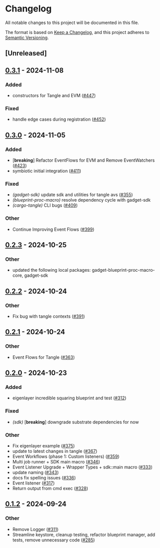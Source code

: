 # Changelog

All notable changes to this project will be documented in this file.

The format is based on [Keep a Changelog](https://keepachangelog.com/en/1.0.0/),
and this project adheres to [Semantic Versioning](https://semver.org/spec/v2.0.0.html).

## [Unreleased]

## [0.3.1](https://github.com/tangle-network/gadget/compare/gadget-blueprint-proc-macro-v0.3.0...gadget-blueprint-proc-macro-v0.3.1) - 2024-11-08

### Added

- constructors for Tangle and EVM ([#447](https://github.com/tangle-network/gadget/pull/447))

### Fixed

- handle edge cases during registration ([#452](https://github.com/tangle-network/gadget/pull/452))

## [0.3.0](https://github.com/tangle-network/gadget/compare/gadget-blueprint-proc-macro-v0.2.3...gadget-blueprint-proc-macro-v0.3.0) - 2024-11-05

### Added

- [**breaking**] Refactor EventFlows for EVM and Remove EventWatchers ([#423](https://github.com/tangle-network/gadget/pull/423))
- symbiotic initial integration ([#411](https://github.com/tangle-network/gadget/pull/411))

### Fixed

- *(gadget-sdk)* update sdk and utilities for tangle avs ([#355](https://github.com/tangle-network/gadget/pull/355))
- *(blueprint-proc-macro)* resolve dependency cycle with gadget-sdk
- *(cargo-tangle)* CLI bugs ([#409](https://github.com/tangle-network/gadget/pull/409))

### Other

- Continue Improving Event Flows ([#399](https://github.com/tangle-network/gadget/pull/399))

## [0.2.3](https://github.com/tangle-network/gadget/compare/gadget-blueprint-proc-macro-v0.2.2...gadget-blueprint-proc-macro-v0.2.3) - 2024-10-25

### Other

- updated the following local packages: gadget-blueprint-proc-macro-core, gadget-sdk

## [0.2.2](https://github.com/tangle-network/gadget/compare/gadget-blueprint-proc-macro-v0.2.1...gadget-blueprint-proc-macro-v0.2.2) - 2024-10-24

### Other

- Fix bug with tangle contexts ([#391](https://github.com/tangle-network/gadget/pull/391))

## [0.2.1](https://github.com/tangle-network/gadget/compare/gadget-blueprint-proc-macro-v0.2.0...gadget-blueprint-proc-macro-v0.2.1) - 2024-10-24

### Other

- Event Flows for Tangle ([#363](https://github.com/tangle-network/gadget/pull/363))

## [0.2.0](https://github.com/tangle-network/gadget/compare/gadget-blueprint-proc-macro-v0.1.2...gadget-blueprint-proc-macro-v0.2.0) - 2024-10-23

### Added

- eigenlayer incredible squaring blueprint and test ([#312](https://github.com/tangle-network/gadget/pull/312))

### Fixed

- *(sdk)* [**breaking**] downgrade substrate dependencies for now

### Other

- Fix eigenlayer example ([#375](https://github.com/tangle-network/gadget/pull/375))
- update to latest changes in tangle ([#367](https://github.com/tangle-network/gadget/pull/367))
- Event Workflows (phase 1: Custom listeners) ([#359](https://github.com/tangle-network/gadget/pull/359))
- Multi job runner + SDK main macro ([#346](https://github.com/tangle-network/gadget/pull/346))
- Event Listener Upgrade + Wrapper Types + sdk::main macro ([#333](https://github.com/tangle-network/gadget/pull/333))
- update naming ([#343](https://github.com/tangle-network/gadget/pull/343))
- docs fix spelling issues ([#336](https://github.com/tangle-network/gadget/pull/336))
- Event listener ([#317](https://github.com/tangle-network/gadget/pull/317))
- Return output from cmd exec ([#328](https://github.com/tangle-network/gadget/pull/328))

## [0.1.2](https://github.com/tangle-network/gadget/compare/gadget-blueprint-proc-macro-v0.1.1...gadget-blueprint-proc-macro-v0.1.2) - 2024-09-24

### Other

- Remove Logger ([#311](https://github.com/tangle-network/gadget/pull/311))
- Streamline keystore, cleanup testing, refactor blueprint manager, add tests, remove unnecessary code ([#285](https://github.com/tangle-network/gadget/pull/285))
